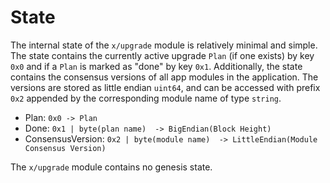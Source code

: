 <!--
order: 2
-->

# State

The internal state of the `x/upgrade` module is relatively minimal and simple. The
state contains the currently active upgrade `Plan` (if one exists) by key
`0x0` and if a `Plan` is marked as "done" by key `0x1`. Additionally, the state
contains the consensus versions of all app modules in the application. The versions 
are stored as little endian `uint64`, and can be accessed with prefix `0x2` appended 
by the corresponding module name of type `string`. 

- Plan: `0x0 -> Plan`
- Done: `0x1 | byte(plan name)  -> BigEndian(Block Height)`
- ConsensusVersion: `0x2 | byte(module name)  -> LittleEndian(Module Consensus Version)`


The `x/upgrade` module contains no genesis state.